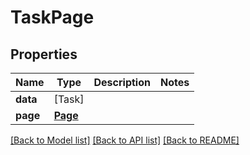 # TaskPage

## Properties
Name | Type | Description | Notes
------------ | ------------- | ------------- | -------------
**data** | [Task] |  | 
**page** | [**Page**](Page.md) |  | 

[[Back to Model list]](../README.md#documentation-for-models) [[Back to API list]](../README.md#documentation-for-api-endpoints) [[Back to README]](../README.md)


